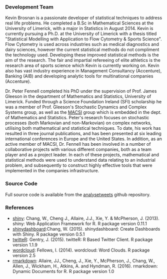 ### Development Team

Kevin Brosnan is a passionate developer of statistical techniques to address real life problems. He completed a B.Sc in Mathematical Sciences at the University of Limerick, with a major in Statistics in August 2014. Kevin is currently pursuing a Ph.D. at the University of Limerick with a thesis titled "Statistical Modelling with Application to Flow Cytometry & Sports Science". Flow Cytometry is used across industries such as medical diagnostics and dairy sciences, however the current statistical methods do not compliment the technology used. Developing these improved statistical methods is the aim of the research. The fair and impartial refereeing of elite athletics is the research area of sports science which Kevin is currently working on. Kevin also has vast industry experience in Management Consultancy (Accenture), Banking (AIB) and developing analytic tools for multinational companies (Accenture).

Dr. Peter Fennell completed his PhD under the supervision of Prof. James Gleeson in the department of Mathematics and Statistics, University of Limerick. Funded through a Science Foundation Ireland (SFI) scholarship he was a member of Prof. Gleeson's Stochastic Dynamics and Complex Systems group, as well as the <a href="http://www.macsi.ul.ie" target = "_blank_">MACSI</a> group which is embedded in the dept. of Mathematics and Statistics. Peter's research focuses on stochastic processes (both Markovian and non-Markovian) on complex networks, utilising both mathematical and statistical techniques. To date, his work has resulted in three journal publications, and has been presented at six leading international conferences in Europe and the United States. In addition, as an active member of MACSI, Dr. Fennell has been involved in a number of collaborative projects with various different companies, both as a team player and as a project leader. In each of these projects, mathematical and statistical methods were used to understand data relating to an industrial problem, and subsequently to construct highly effective tools that were implemented in the companies infrastructure. 


### Source Code
Full source code is available from the <a href="https://github.com/significantstats/analysetweets" target="_blank_">analysetweets</a> github repository. 

### References

* <a href="http://cran.r-project.org/web/packages/shiny" target="_blank_">shiny</a>: Chang, W., Cheng J., Allaire, J.J., Xie, Y. & McPherson, J. (2013). shiny: Web Application Framework for R. R package version 0.11.1
* <a href="http://cran.r-project.org/web/packages/shinydashboard" target="_blank_">shinydashboard</a>:Chang, W. (2015). shinydashboard: Create Dashboards with Shiny. R package version 0.5.1
* <a href="http://cran.r-project.org/web/packages/twitteR" target="_blank_">twitteR</a>: Gentry, J. (2015). twitteR: R Based Twitter Client. R package version 1.1.9
* <a href="http://cran.r-project.org/web/packages/wordcloud" target="_blank_">wordcloud</a>: Fellows, I. (2014). wordcloud: Word Clouds. R package version 2.5
* <a href="http://cran.r-project.org/web/packages/rmarkdown" target="_blank_">rmarkdown</a>: Allaire, JJ., Cheng, J., Xie, Y., McPherson, J., Chang, W., Allen, J., Wickham, H., Atkins, A. and Hyndman, R. (2016). rmarkdown: Dynamic Documents for R. R package version 1.0
